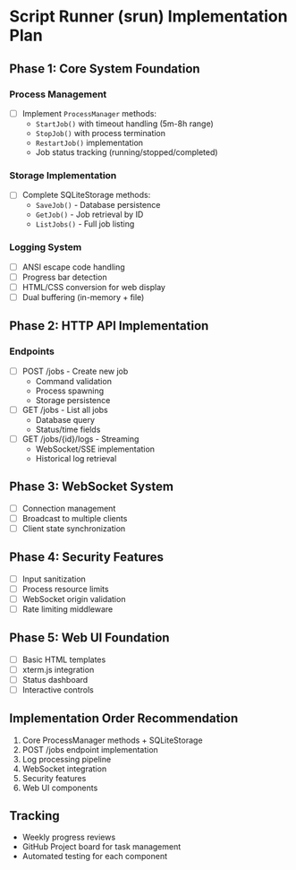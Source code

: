 # Script Runner (srun) Implementation Plan

## Phase 1: Core System Foundation

### Process Management
- [ ] Implement `ProcessManager` methods:
  - `StartJob()` with timeout handling (5m-8h range)
  - `StopJob()` with process termination
  - `RestartJob()` implementation
  - Job status tracking (running/stopped/completed)

### Storage Implementation
- [ ] Complete SQLiteStorage methods:
  - `SaveJob()` - Database persistence
  - `GetJob()` - Job retrieval by ID
  - `ListJobs()` - Full job listing

### Logging System
- [ ] ANSI escape code handling
- [ ] Progress bar detection
- [ ] HTML/CSS conversion for web display
- [ ] Dual buffering (in-memory + file)

## Phase 2: HTTP API Implementation

### Endpoints
- [ ] POST /jobs - Create new job
  - Command validation
  - Process spawning
  - Storage persistence
- [ ] GET /jobs - List all jobs
  - Database query
  - Status/time fields
- [ ] GET /jobs/{id}/logs - Streaming
  - WebSocket/SSE implementation
  - Historical log retrieval

## Phase 3: WebSocket System
- [ ] Connection management
- [ ] Broadcast to multiple clients
- [ ] Client state synchronization

## Phase 4: Security Features
- [ ] Input sanitization
- [ ] Process resource limits
- [ ] WebSocket origin validation
- [ ] Rate limiting middleware

## Phase 5: Web UI Foundation
- [ ] Basic HTML templates
- [ ] xterm.js integration
- [ ] Status dashboard
- [ ] Interactive controls

## Implementation Order Recommendation
1. Core ProcessManager methods + SQLiteStorage
2. POST /jobs endpoint implementation
3. Log processing pipeline
4. WebSocket integration
5. Security features
6. Web UI components

## Tracking
- Weekly progress reviews
- GitHub Project board for task management
- Automated testing for each component
